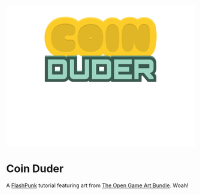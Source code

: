 ![Can you help Coin Duder duder the coins?](assets/images/title.png "Coin Duder")

Coin Duder
==========

A [FlashPunk](http://useflashpunk.net) tutorial featuring art from [The Open Game Art Bundle](http://open.commonly.cc/). Woah!

